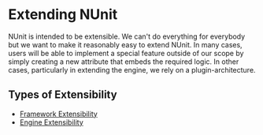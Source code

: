 # Extending NUnit

NUnit is intended to be extensible. We can't do everything for everybody but we want to make it reasonably easy to extend NUnit. In many cases, users will be able to implement a special feature outside of our scope by simply creating a new attribute that embeds the required logic. In other cases, particularly in extending the engine, we rely on a plugin-architecture.

## Types of Extensibility

* [Framework Extensibility](Framework-Extensibility.md)
* [Engine Extensibility](Engine-Extensibility.md)
